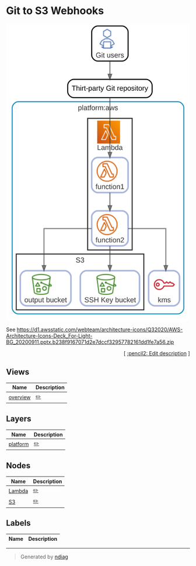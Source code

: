 # Git to S3 Webhooks

![view](view-overview.svg)

See https://d1.awsstatic.com/webteam/architecture-icons/Q32020/AWS-Architecture-Icons-Deck_For-Light-BG_20200911.pptx.b238f9167071d2e7dccf32957782161dd1fe7a56.zip


<p align="right">
  [ <a href="../input/ndiag.descriptions/_index.md">:pencil2: Edit description</a> ]
<p>


## Views

| Name | Description |
| --- | --- |
| [overview](view-overview.md) | <a href="../input/ndiag.descriptions/_view-overview.md">:pencil2:</a> |


## Layers

| Name | Description |
| --- | --- |
| [platform](layer-platform.md) | <a href="../input/ndiag.descriptions/_layer-platform.md">:pencil2:</a> |

## Nodes

| Name | Description |
| --- | --- |
| [Lambda](node-lambda.md) | <a href="../input/ndiag.descriptions/_node-lambda.md">:pencil2:</a> |
| [S3](node-s3.md) | <a href="../input/ndiag.descriptions/_node-s3.md">:pencil2:</a> |


## Labels

| Name | Description |
| --- | --- |

---

> Generated by [ndiag](https://github.com/k1LoW/ndiag)
